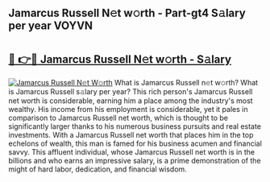 ## Jamarcus Russell N𝚎t w𝚘rth - Part-gt4 S𝚊lary per year VOYVN

# <h2><a href="http://gc3vzdr.nevu.top/?p=Jamarcus+Russell">🔗 👉🔴 Jamarcus Russell N𝚎t w𝚘rth - S𝚊lary</a></h2>

[![Jamarcus Russell N𝚎t W𝚘rth](https://i.imgur.com/Oavwk0R.jpeg)](http://gc3vzdr.nevu.top/?p=Jamarcus+Russell)
What is Jamarcus Russell n𝚎t w𝚘rth? What is Jamarcus Russell s𝚊lary per year?
This rich person's Jamarcus Russell net worth is considerable, earning him a place among the industry's most wealthy. His income from his employment is considerable, yet it pales in comparison to Jamarcus Russell net worth, which is thought to be significantly larger thanks to his numerous business pursuits and real estate investments. With a Jamarcus Russell net worth that places him in the top echelons of wealth, this man is famed for his business acumen and financial savvy. This affluent individual, whose Jamarcus Russell net worth is in the billions and who earns an impressive salary, is a prime demonstration of the might of hard labor, dedication, and financial wisdom.

